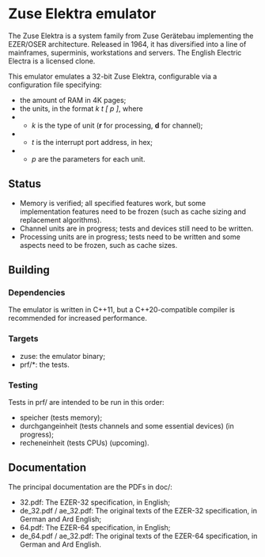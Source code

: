 # Zuse Elektra emulator
The Zuse Elektra is a system family from Zuse Gerätebau implementing the EZER/OSER architecture. Released in 1964, it has diversified into a line of mainframes, superminis, workstations and servers. The English Electric Electra is a licensed clone.

This emulator emulates a 32-bit Zuse Elektra, configurable via a configuration file specifying:
* the amount of RAM in 4K pages;
* the units, in the format *k t [ p ]*, where
* * *k* is the type of unit (**r** for processing, **d** for channel);
* * *t* is the interrupt port address, in hex;
* * *p* are the parameters for each unit.

## Status
* Memory is verified; all specified features work, but some implementation features need to be frozen (such as cache sizing and replacement algorithms).
* Channel units are in progress; tests and devices still need to be written.
* Processing units are in progress; tests need to be written and some aspects need to be frozen, such as cache sizes.

## Building
### Dependencies
The emulator is written in C++11, but a C++20-compatible compiler is recommended for increased performance.

### Targets
* zuse: the emulator binary;
* prf/*: the tests.

### Testing
Tests in prf/ are intended to be run in this order:
* speicher (tests memory);
* durchgangeinheit (tests channels and some essential devices) (in progress);
* recheneinheit (tests CPUs) (upcoming).

## Documentation
The principal documentation are the PDFs in doc/:
* 32.pdf: The EZER-32 specification, in English;
* de\_32.pdf / ae\_32.pdf: The original texts of the EZER-32 specification, in German and Ard English;
* 64.pdf: The EZER-64 specification, in English;
* de\_64.pdf / ae\_32.pdf: The original texts of the EZER-64 specification, in German and Ard English.

